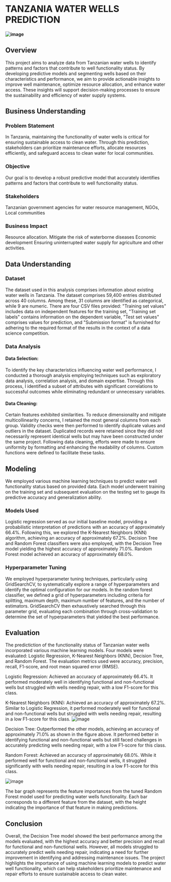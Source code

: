 # TANZANIA WATER WELLS PREDICTION

#### ![image](https://github.com/josephinemaro/Phase3-Project/assets/162449289/813a5ac3-2232-4b5c-9506-715c288e1ed7)


## Overview
This project aims to analyze data from Tanzanian water wells to identify patterns and factors that contribute to well functionality status. By developing predictive models and segmenting wells based on their characteristics and performance, we aim to provide actionable insights to improve well maintenance, optimize resource allocation, and enhance water access. These insights will support decision-making processes to ensure the sustainability and efficiency of water supply systems.
## Business Understanding
### Problem Statement
In Tanzania, maintaining the functionality of water wells is critical for ensuring sustainable access to clean water. Through this prediction, stakeholders can prioritize maintenance efforts, allocate resources efficiently, and safeguard access to clean water for local communities.
### Objective
Our goal is to develop a robust predictive model that accurately identifies patterns and factors that contribute to well functionality status. 
### Stakeholders
Tanzanian government agencies for water resource management, NGOs, Local communities
### Business Impact
Resource allocation. 
Mitigate the risk of waterborne diseases
Economic development 
Ensuring uninterrupted water supply for agriculture and other activities.

## Data Understanding
### Dataset
The dataset used in this analysis comprises information about existing water wells in Tanzania. The dataset comprises 59,400 entries distributed across 40 columns. Among these, 31 columns are identified as categorical, while 9 are numeric. There are four CSV files provided: "Training set values" includes data on independent features for the training set, "Training set labels" contains information on the dependent variable, "Test set values" comprises values for prediction, and "Submission format" is furnished for adhering to the required format of the results in the context of a data science competition.
### Data Analysis
#### Data Selection:
To identify the key characteristics influencing water well performance, I conducted a thorough analysis employing techniques such as exploratory data analysis, correlation analysis, and domain expertise. Through this process, I identified a subset of attributes with significant correlations to successful outcomes while eliminating redundant or unnecessary variables.

#### Data Cleaning:
Certain features exhibited similarities. To reduce dimensionality and mitigate multicollinearity concerns, I retained the most general columns from each group. Validity checks were then performed to identify duplicate values and outliers in the dataset. Duplicated records were retained since they did not necessarily represent identical wells but may have been constructed under the same project. Following data cleaning, efforts were made to ensure uniformity by formatting and enhancing the readability of columns. Custom functions were defined to facilitate these tasks.
## Modeling
We employed various machine learning techniques to predict water well functionality status based on provided data. 
Each model underwent training on the training set and subsequent evaluation on the testing set to gauge its predictive accuracy and generalization ability.
### Models Used
Logistic regression served as our initial baseline model, providing a probabilistic interpretation of predictions with an accuracy of approximately 66.4%. Following this, we explored the K-Nearest Neighbors (KNN) algorithm, achieving an accuracy of approximately 67.2%. 
Decision Tree and Random Forest classifiers were also employed, with the Decision Tree model yielding the highest accuracy of approximately 71.0%. Random Forest model achieved an accuracy of approximately 68.0%.
### Hyperparameter Tuning
We employed hyperparameter tuning techniques, particularly using GridSearchCV, to systematically explore a range of hyperparameters and identify the optimal configuration for our models. In the random forest classifier, we defined a grid of hyperparameters including criteria for splitting, maximum depth, maximum number of features, and the number of estimators. GridSearchCV then exhaustively searched through this parameter grid, evaluating each combination through cross-validation to determine the set of hyperparameters that yielded the best performance.
## Evaluation
The predictiction of the functionality status of Tanzanian water wells incorporated various machine learning models. Four models were evaluated: Logistic Regression, K-Nearest Neighbors (KNN), Decision Tree, and Random Forest. The evaluation metrics used were accuracy, precision, recall, F1-score, and root mean squared error (RMSE).

Logistic Regression: Achieved an accuracy of approximately 66.4%. It performed moderately well in identifying functional and non-functional wells but struggled with wells needing repair, with a low F1-score for this class.

K-Nearest Neighbors (KNN): Achieved an accuracy of approximately 67.2%. Similar to Logistic Regression, it performed moderately well for functional and non-functional wells but struggled with wells needing repair, resulting in a low F1-score for this class.
![image](https://github.com/josephinemaro/Phase3-Project/assets/162449289/8e9985f4-d06a-4c26-a2a2-45140ce30e7d)

Decision Tree: Outperformed the other models, achieving an accuracy of approximately 71.0% as shown in the figure above. It performed better in identifying functional and non-functional wells but still faced challenges in accurately predicting wells needing repair, with a low F1-score for this class.

Random Forest: Achieved an accuracy of approximately 68.0%. While it performed well for functional and non-functional wells, it struggled significantly with wells needing repair, resulting in a low F1-score for this class.

![image](https://github.com/josephinemaro/Phase3-Project/assets/162449289/dac8245f-fcf7-4e87-8557-13bd22ba4edf)

The bar graph represents the feature importances from the tuned Random Forest model used for predicting water wells functionality. Each bar corresponds to a different feature from the dataset, with the height indicating the importance of that feature in making predictions.

## Conclusion
Overall, the Decision Tree model showed the best performance among the models evaluated, with the highest accuracy and better precision and recall for functional and non-functional wells. However, all models struggled to accurately predict wells needing repair, indicating a need for further improvement in identifying and addressing maintenance issues. The project highlights the importance of using machine learning models to predict water well functionality, which can help stakeholders prioritize maintenance and repair efforts to ensure sustainable access to clean water.
